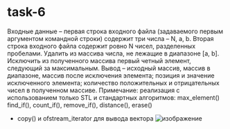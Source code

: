 # task-6
Входные данные – первая строка входного файла (задаваемого первым аргументом командной строки) содержит три числа – N, a, b. Вторая строка входного файла содержит ровно N чисел, разделенных пробелами.
Удалить из массива числа, не лежащие в диапазоне [a, b]. Исключить из полученного массива первый четный элемент, следующий за максимальным.
Вывод – исходный массив, массив в диапазоне, массив после исключения элемента; позиция и значение исключенного элемента; количество положительных и отрицательных чисел в полученном массиве.
Примечание: реализация с использованием только STL и стандартных алгоритмов:
max_element()
find_if(), count_if(), remove_if(), distance(), erase()
* copy() и ofstream_iterator для вывода вектора
![изображение](https://github.com/vbifrhen/task-6/assets/63012247/cae56b35-f5a3-4925-ad98-ee4733395d9e)
